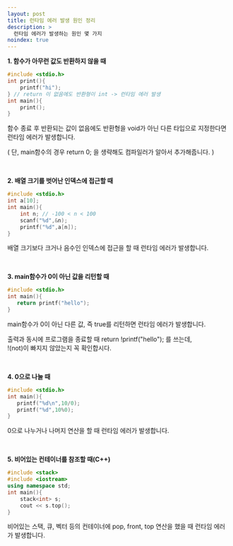 ```yaml
---
layout: post
title: 런타임 에러 발생 원인 정리
description: >
  런타임 에러가 발생하는 원인 몇 가지
noindex: true
---
```


**1.  함수가 아무런 값도 반환하지 않을 때**
```c
#include <stdio.h>
int print(){ 
    printf("hi");
} // return 이 없음에도 반환형이 int -> 런타임 에러 발생
int main(){
    print();
}
```
함수 종료 후 반환되는 값이 없음에도 반환형을 void가 아닌 다른 타입으로 지정한다면 런타임 에러가 발생합니다.  

( 단, main함수의 경우 return 0; 을 생략해도 컴파일러가 알아서 추가해줍니다. )

<br>

**2.  배열 크기를 벗어난 인덱스에 접근할 때**
```c
#include <stdio.h>
int a[10];
int main(){
    int n; // -100 < n < 100
    scanf("%d",&n);
    printf("%d",a[n]);
}
```
배열 크기보다 크거나 음수인 인덱스에 접근을 할 때 런타임 에러가 발생합니다.

<br>

**3. main함수가 0이 아닌 값을 리턴할 때**
```c
#include <stdio.h>
int main(){
   return printf("hello");
}
```
main함수가 0이 아닌 다른 값, 즉 true를 리턴하면 런타임 에러가 발생합니다.  

출력과 동시에 프로그램을 종료할 때  return !printf("hello"); 를 쓰는데,  
 !(not)이 빠지지 않았는지 꼭 확인합시다.

<br>

**4. 0으로 나눌 때**
```c
#include <stdio.h>
int main(){
   printf("%d\n",10/0);
   printf("%d",10%0);
}
```
0으로 나누거나 나머지 연산을 할 때 런타임 에러가 발생합니다.

<br>

**5. 비어있는 컨테이너를 참조할 때(C++)**
```c++
#include <stack>
#include <iostream>
using namespace std;
int main(){
    stack<int> s;
    cout << s.top();
}
```
비어있는 스택, 큐, 벡터 등의 컨테이너에 pop, front, top 연산을 했을 때 런타임 에러가 발생합니다.